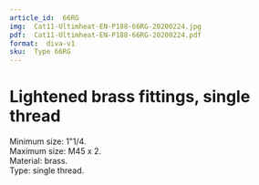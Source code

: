 ```yaml
---
article_id:  66RG
img:  Cat11-Ultimheat-EN-P188-66RG-20200224.jpg
pdf:  Cat11-Ultimheat-EN-P188-66RG-20200224.pdf
format:  diva-v1
sku:  Type 66RG
---
```

# Lightened brass fittings, single thread

Minimum size: 1"1/4.  
Maximum size: M45 x 2.  
Material: brass.  
Type: single thread.  

